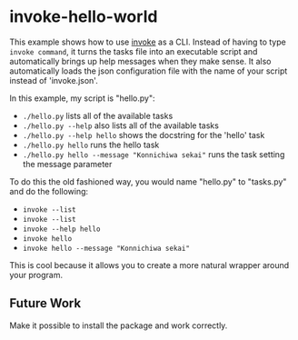 invoke-hello-world
==================
This example shows how to use [invoke](http://www.pyinvoke.org/) as a CLI.
Instead of having to type `invoke command`, it turns the tasks file into an
executable script and automatically brings up help messages when they make
sense. It also automatically loads the json configuration file with the name
of your script instead of 'invoke.json'.

In this example, my script is "hello.py":

 * `./hello.py` lists all of the available tasks
 * `./hello.py --help` also lists all of the available tasks
 * `./hello.py --help hello` shows the docstring for the 'hello' task
 * `./hello.py hello` runs the hello task
 * `./hello.py hello --message "Konnichiwa sekai"` runs the task setting the message parameter

To do this the old fashioned way, you would name "hello.py" to "tasks.py" and do the following:

 * `invoke --list`
 * `invoke --list`
 * `invoke --help hello`
 * `invoke hello`
 * `invoke hello --message "Konnichiwa sekai"`

This is cool because it allows you to create a more natural wrapper around your program.

Future Work
-----------
Make it possible to install the package and work correctly.
